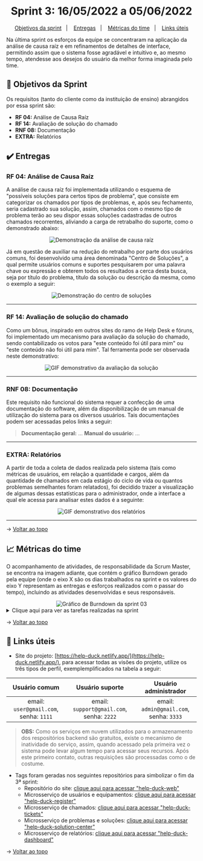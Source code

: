 <span id="topo">

<h1 align="center">Sprint 3: 16/05/2022 a 05/06/2022</h1>

<p align="center">
    <a href="#objetivos">Objetivos da sprint</a> &nbsp |&nbsp &nbsp
    <a href="#entregas">Entregas</a> &nbsp |&nbsp &nbsp
    <a href="#metricas">Métricas do time</a> &nbsp |&nbsp &nbsp
    <a href="#links">Links úteis</a>
</p>

Na última sprint os esforços da equipe se concentraram na aplicação da análise de causa raíz e em refinamentos de detalhes de interface, permitindo assim que o sistema fosse agradável e intuitivo e, ao mesmo tempo, atendesse aos desejos do usuário da melhor forma imaginada pelo time.

<span id="objetivos">
    
## :dart: Objetivos da Sprint
Os requisitos (tanto do cliente como da instituição de ensino) abrangidos por essa sprint são:
- **RF 04:** Análise de Causa Raíz
- **RF 14:** Avaliação de solução do chamado
- **RNF 08:** Documentação
- **EXTRA:** Relatórios

<span id="entregas">
        
## :heavy_check_mark: Entregas

### RF 04: Análise de Causa Raíz

A análise de causa raíz foi implementada utilizando o esquema de "possíveis soluções para certos tipos de problema", que consiste em categorizar os chamados por tipos de problemas, e, após seu fechamento, seria cadastrado sua solução, assim, chamados com o mesmo tipo de problema terão ao seu dispor essas soluções cadastradas de outros chamados recorrentes, aliviando a carga de retrabalho do suporte, como o demonstrado abaixo:

<div align="center">
    <img src="..." alt="Demonstração da análise de causa raíz">
</div>

Já em questão de auxiliar na redução do retrabalho por parte dos usuários comuns, foi desenvolvido uma área denominada "Centro de Soluções", a qual permite usuários comuns e suportes pesquisarem por uma palavra chave ou expressão e obterem todos os resultados a cerca desta busca, seja por título do problema, título da solução ou descrição da mesma, como o exemplo a seguir:

<div align="center">
    <img src="..." alt="Demonstração do centro de soluções">
</div>

---

### RF 14: Avaliação de solução do chamado

Como um bônus, inspirado em outros sites do ramo de Help Desk e fóruns, foi implementado um mecanismo para avaliação da solução do chamado, sendo contabilizado os votos para "este conteúdo foi útil para mim" ou "este conteúdo não foi útil para mim". Tal ferramenta pode ser observada neste demonstrativo:

<div align="center">
    <img src="..." alt="GIF demonstrativo da avaliação da solução">
</div>

---

### RNF 08: Documentação

Este requisito não funcional do sistema requer a confecção de uma documentação do software, além da disponibilização de um manual de utilização do sistema para os diversos usuários. Tais documentações podem ser acessadas pelos links a seguir:

> **Documentação geral:** ...
> **Manual do usuário:** ...

---

### EXTRA: Relatórios

A partir de toda a coleta de dados realizada pelo sistema (tais como métricas de usuários, em relação a quantidade e cargos, além da quantidade de chamados em cada estágio do ciclo de vida ou quantos problemas semelhantes foram relatados), foi decidido trazer a visualização de algumas dessas estatísticas para o administrador, onde a interface a qual ele acessa para analisar estes dados é a seguinte:

<div align="center">
    <img src="..." alt="GIF demonstrativo dos relatórios">
</div>

---

→ [Voltar ao topo](#topo)

<span id="metricas">

## :chart_with_upwards_trend: Métricas do time

O acompanhamento de atividades, de responsabilidade da Scrum Master, se encontra na imagem adiante, que contém o gráfico Burndown gerado pela equipe (onde o eixo X são os dias trabalhados na sprint e os valores do eixo Y representam as entregas e esforços realizados com o passar do tempo), incluindo as atividades desenvolvidas e seus responsáveis.

<div align="center">
    <img src="..." alt="Gráfico de Burndown da sprint 03">
</div>  
    
<details>
   <summary>Clique aqui para ver as tarefas realizadas na sprint</summary>
   <img src="...">
</details>

→ [Voltar ao topo](#topo)

<span id="links">
    
## :link: Links úteis

- Site do projeto: [https://help-duck.netlify.app/](https://help-duck.netlify.app/), para acessar todas as visões do projeto, utilize os três tipos de perfil, exemplemplificados na tabela a seguir:

|             Usuário comum              |              Usuário suporte              |          Usuário administrador          |
| :------------------------------------: | :---------------------------------------: | :-------------------------------------: |
| email: `user@gmail.com`, senha: `1111` | email: `support@gmail.com`, senha: `2222` | email: `admin@gmail.com`, senha: `3333` |

> **OBS:** Como os serviços em nuvem utilizados para o armazenamento dos respositórios backend são gratuitos, existe o mecanismo de inatividade do serviço, assim, quando acessado pela primeira vez o sistema pode levar algum tempo para acessar seus recursos. Após este primeiro contato, outras requisições são processadas como o de costume.

- Tags foram geradas nos seguintes repositórios para simbolizar o fim da 3ª sprint:
  - Repositório do site: [clique aqui para acessar "help-duck-web"](https://github.com/The-Bugger-Ducks/help-duck-web)
  - Microsserviço de usuários e equipamentos: [clique aqui para acessar "help-duck-register"](https://github.com/The-Bugger-Ducks/help-duck-register)
  - Microsserviço de chamados: [clique aqui para acessar "help-duck-tickets"](https://github.com/The-Bugger-Ducks/help-duck-tickets)
  - Microsserviço de problemas e soluções: [clique aqui para acessar "help-duck-solution-center"](https://github.com/The-Bugger-Ducks/help-duck-solution-center)
  - Microsserviço de relatórios: [clique aqui para acessar "help-duck-dashboard"](https://github.com/The-Bugger-Ducks/help-duck-dashboard)

→ [Voltar ao topo](#topo)
